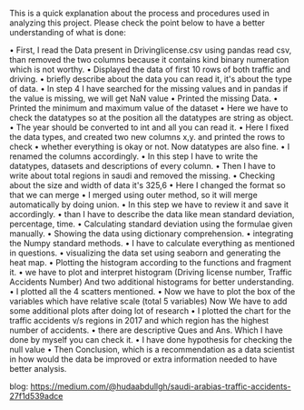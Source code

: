 
This is a quick explanation about the process and procedures used in analyzing this project. Please check the point below to have a better understanding of what is done:

•	First, I  read the Data present in Drivinglicense.csv using pandas read csv, than removed the two columns because it contains kind binary numeration which is not worthy.
•	Displayed the data of first 10 rows of both traffic and driving.
•	briefly describe about the data you can read it, it's about the type of data.
•	In step 4 I have searched for the missing values and in pandas if the value is missing, we will get NaN value
•	Printed the missing Data.
•	 Printed the minimum and maximum value of the dataset
•	 Here we have to check the datatypes so at the position all the datatypes are string as object.
•	The year should be converted to int and all you can read it.
•	 Here I fixed the data types, and created two new columns x,y. and printed the rows to check
•	whether everything is okay or not. Now datatypes are also fine.
•	 I renamed the columns accordingly.
•	 In this step I have to write the datatypes, datasets and descriptions of every column.
•	 Then I have to write about total regions in saudi and removed the missing.
•	 Checking about the size and width of data it's 325,6
•	 Here I changed the format so that we can merge
•	I merged using outer method, so it will merge automatically by doing union.
•	In this step we have to review it and save it accordingly.
•	than I have to describe the data like mean standard deviation, percentage, time.
•	Calculating standard deviation using the formulae given manually.
•	Showing the data using dictionary comprehension.
•	integrating the Numpy standard methods.
•	I have to calculate everything as mentioned in questions.
•	visualizing the data set using seaborn and generating the heat map.
•	Plotting the histogram according to the functions and fragment it.
•	we have to plot and interpret histogram (Driving license number, Traffic Accidents Number) And two additional histograms for better understanding.
•	I plotted all the 4 scatters mentioned.
•	Now we have to plot the box of the variables which have relative scale (total 5 variables)
Now We have to add some additional plots after doing lot of research
•	I plotted the chart for the traffic accidents v/s regions in 2017 and which region has the highest number of accidents.
•	there are descriptive Ques and Ans. Which I have done by myself you can check it.
•	I have done hypothesis for checking the null value
•	Then Conclusion, which is a recommendation as a data scientist in how would the data be improved or extra information needed to have better analysis.  


blog:
https://medium.com/@hudaabdullgh/saudi-arabias-traffic-accidents-27f1d539adce
